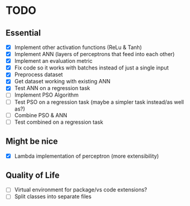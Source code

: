 # TODO

## Essential

- [x] Implement other activation functions (ReLu & Tanh)
- [x] Implement ANN (layers of perceptrons that feed into each other)
- [x] Implement an evaluation metric
- [x] Fix code so it works with batches instead of just a single input
- [x] Preprocess dataset
- [x] Get dataset working with existing ANN
- [x] Test ANN on a regression task
- [ ] Implement PSO Algorithm
- [ ] Test PSO on a regression task (maybe a simpler task instead/as well as?)
- [ ] Combine PSO & ANN
- [ ] Test combined on a regression task

## Might be nice

- [x] Lambda implementation of perceptron (more extensibility)

## Quality of Life

- [ ] Virtual environment for package/vs code extensions?
- [ ] Split classes into separate files
